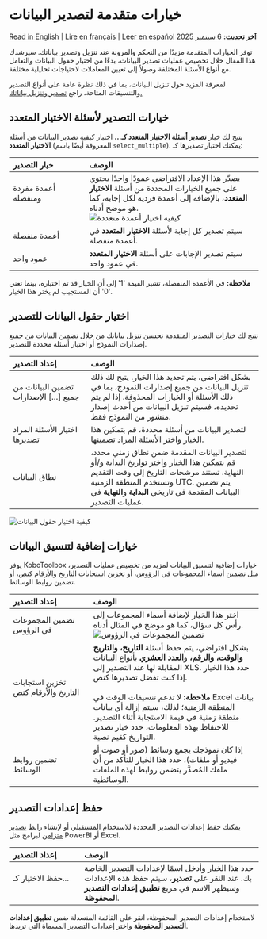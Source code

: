 # خيارات متقدمة لتصدير البيانات
<a href="../advanced_export.html">Read in English</a> | <a href="../fr/advanced_export.html">Lire en français</a> | <a href="../es/advanced_export.html">Leer en español</a>
**آخر تحديث:** <a href="https://github.com/kobotoolbox/docs/blob/9bc8dc162b89d329fd6161bbe168dd554df770a9/source/advanced_export.md" class="reference">6 سبتمبر 2025</a>

توفر الخيارات المتقدمة مزيدًا من التحكم والمرونة عند تنزيل وتصدير بياناتك. سيرشدك هذا المقال خلال تخصيص عمليات تصدير البيانات، بدءًا من اختيار حقول البيانات والتعامل مع أنواع الأسئلة المختلفة وصولاً إلى تعيين المعاملات لاحتياجات تحليلية مختلفة.

<p class="note">
    لمعرفة المزيد حول تنزيل البيانات، بما في ذلك نظرة عامة على أنواع التصدير والتنسيقات المتاحة، راجع <a href="https://support.kobotoolbox.org/ar/export_download.html?highlight=export">تصدير وتنزيل بياناتك.</a>
</p>

## خيارات التصدير لأسئلة الاختيار المتعدد

يتيح لك خيار **تصدير أسئلة الاختيار المتعدد كـ...** اختيار كيفية تصدير البيانات من أسئلة **الاختيار المتعدد** (المعروفة أيضًا باسم `select_multiple`). يمكنك اختيار تصديرها كـ:

| **خيار التصدير**    | **الوصف**                                |
| :----------------- | :------------------------------------ |
| أعمدة مفردة ومنفصلة &emsp;&emsp;&emsp;&emsp;&emsp;&emsp;              | يصدّر هذا الإعداد الافتراضي عمودًا واحدًا يحتوي على جميع الخيارات المحددة من أسئلة <strong>الاختيار المتعدد</strong>، بالإضافة إلى أعمدة فردية لكل إجابة، كما هو موضح أدناه.<br> ![كيفية اختيار أعمدة متعددة](images/advanced_export/select_many_columns.png) |
| أعمدة منفصلة  | سيتم تصدير كل إجابة لأسئلة <strong>الاختيار المتعدد</strong> في أعمدة منفصلة.|
| عمود واحد   | سيتم تصدير الإجابات على أسئلة <strong>الاختيار المتعدد</strong> في عمود واحد.            |


<p class="note">
  <strong>ملاحظة:</strong> في الأعمدة المنفصلة، تشير القيمة '1' إلى أن الخيار قد تم اختياره، بينما تعني '0' أن المستجيب لم يختر هذا الخيار.
</p>

## اختيار حقول البيانات للتصدير

تتيح لك خيارات التصدير المتقدمة تحسين تنزيل بياناتك من خلال تضمين البيانات من جميع إصدارات النموذج أو اختيار أسئلة محددة للتصدير.

| **إعداد التصدير**    | **الوصف**                                |
| :----------------- | :------------------------------------ |
| تضمين البيانات من جميع [...] الإصدارات &emsp;&emsp;&emsp;&emsp;&emsp;&emsp; | بشكل افتراضي، يتم تحديد هذا الخيار. يتيح لك ذلك تنزيل البيانات من جميع إصدارات النموذج، بما في ذلك الأسئلة أو الخيارات المحذوفة. إذا لم يتم تحديده، فسيتم تنزيل البيانات من أحدث إصدار منشور من النموذج فقط. |
| اختيار الأسئلة المراد تصديرها | لتصدير البيانات من أسئلة محددة، قم بتمكين هذا الخيار واختر الأسئلة المراد تضمينها. |
| نطاق البيانات | لتصدير البيانات المقدمة ضمن نطاق زمني محدد، قم بتمكين هذا الخيار واختر تواريخ البداية و/أو النهاية. تستند مرشحات التاريخ إلى وقت التقديم وتستخدم المنطقة الزمنية UTC. يتم تضمين البيانات المقدمة في تاريخي <strong>البداية</strong> و<strong>النهاية</strong> في عمليات التصدير. |

![كيفية اختيار حقول البيانات](images/advanced_export/select_data_fields.png)

## خيارات إضافية لتنسيق البيانات

يوفر KoboToolbox خيارات إضافية لتنسيق البيانات لمزيد من تخصيص عمليات التصدير، مثل تضمين أسماء المجموعات في الرؤوس، أو تخزين استجابات التاريخ والأرقام كنص، أو تضمين روابط الوسائط.

| **إعداد التصدير**    | **الوصف**                                |
| :----------------- | :------------------------------------ |
| تضمين المجموعات في الرؤوس | اختر هذا الخيار لإضافة أسماء المجموعات إلى رأس كل سؤال، كما هو موضح في المثال أدناه. ![تضمين المجموعات في الرؤوس](images/advanced_export/group_headers2.png) | 
| تخزين استجابات التاريخ والأرقام كنص &emsp;&emsp;&emsp;&emsp;&emsp;&emsp; | بشكل افتراضي، يتم حفظ أسئلة <strong>التاريخ، والتاريخ والوقت، والرقم،</strong> و<strong>العدد العشري</strong> بأنواع البيانات المقابلة لها عند التصدير إلى XLS. حدد هذا الخيار إذا كنت تفضل تصديرها كنص.<br><br><strong>ملاحظة:</strong> لا تدعم تنسيقات الوقت في Excel بيانات المنطقة الزمنية؛ لذلك، سيتم إزالة أي بيانات منطقة زمنية في قيمة الاستجابة أثناء التصدير. للاحتفاظ بهذه المعلومات، حدد خيار تصدير التواريخ كقيم نصية. |
| تضمين روابط الوسائط | إذا كان نموذجك يجمع وسائط (صور أو صوت أو فيديو أو ملفات)، حدد هذا الخيار للتأكد من أن ملفك المُصدَّر يتضمن روابط لهذه الملفات الوسائطية. |

## حفظ إعدادات التصدير

يمكنك حفظ إعدادات التصدير المحددة للاستخدام المستقبلي أو لإنشاء رابط [تصدير متزامن](synchronous_exports.md) لبرامج مثل PowerBI أو Excel.

| **إعداد التصدير** | **الوصف**                                |
| :-------------------- | :------------------------------------ |
| حفظ الاختيار كـ... &emsp;&emsp;&emsp;&emsp;&emsp;&emsp;| حدد هذا الخيار وأدخل اسمًا لإعدادات التصدير الخاصة بك. عند النقر على <strong>تصدير</strong>، سيتم حفظ هذه الإعدادات وسيظهر الاسم في مربع <strong>تطبيق إعدادات التصدير المحفوظة</strong>. | 

لاستخدام إعدادات التصدير المحفوظة، انقر على القائمة المنسدلة ضمن **تطبيق إعدادات التصدير المحفوظة** واختر إعدادات التصدير المسماة التي تريدها.